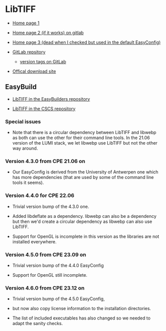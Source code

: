# LibTIFF

  * [Home page 1](https://libtiff.gitlab.io/libtiff/)

  * [Home page 2 (if it works) on gitlab](https://libtiff.gitlab.io/libtiff/)

  * [Home page 3 (dead when I checked but used in the default EasyConfig)](http://libtiff.maptools.org/)

  * [GitLab repsitory](https://gitlab.com/libtiff/libtiff)

      * [version tags on GitLab](https://gitlab.com/libtiff/libtiff/-/tags)

  * [Offical download site](https://download.osgeo.org/libtiff/)


## EasyBuild

  * [LibTIFF in the EasyBuilders repository](https://github.com/easybuilders/easybuild-easyconfigs/tree/develop/easybuild/easyconfigs/l/LibTIFF)

  * [LibTIFF in the CSCS repository](https://github.com/eth-cscs/production/tree/master/easybuild/easyconfigs/l/LibTIFF)


### Special issues

  * Note that there is a circular dependency between LibTIFF and libwebp as both
    can use the other for their command line tools. In the 21.06 version of the LUMI
    stack, we let libwebp use LibTIFF but not the other way around.


### Version 4.3.0 from CPE 21.06 on

  * Our EasyConfig is derived from the University of Antwerpen one which has more
    dependencies (that are used by some of the command line tools it seems).


### Version 4.4.0 for CPE 22.06

  * Trivial version bump of the 4.3.0 one.

  * Added libdeflate as a dependency. libwebp can also be a dependency but then
    we'd create a circular dependency as libwebp can also use LibTIFF.

  * Support for OpenGL is incomplete in this version as the libraries are not installed 
    everywhere.


### Version 4.5.0 from CPE 23.09 on

  * Trivial version bump of the 4.4.0 EasyConfig

  * Support for OpenGL still incomplete.
  

### Version 4.6.0 from CPE 23.12 on

  * Trivial version bump of the 4.5.0 EasyConfig,
  
  * but now also copy license information to the installation directories.
  
  * The list of included executables has also changed so we needed to adapt the sanity 
    checks.

